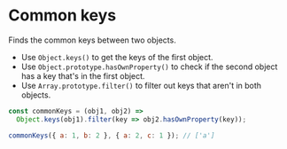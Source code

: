 # Common keys

Finds the common keys between two objects.

* Use `Object.keys()` to get the keys of the first object.
* Use `Object.prototype.hasOwnProperty()` to check if the second object has a key that's in the first object.
* Use `Array.prototype.filter()` to filter out keys that aren't in both objects.

```js
const commonKeys = (obj1, obj2) =>
  Object.keys(obj1).filter(key => obj2.hasOwnProperty(key));
```

```js
commonKeys({ a: 1, b: 2 }, { a: 2, c: 1 }); // ['a']
```
